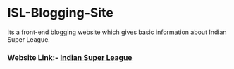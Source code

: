 # ISL-Blogging-Site
Its a front-end blogging website which gives basic information about Indian Super League.
<h3>Website Link:- <a href = "https://suhanakaura.github.io/ISL-Blogging-Site/ISL/new.html">Indian Super League</a>
